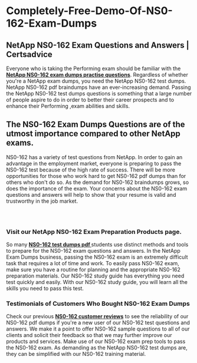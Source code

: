 # Completely-Free-Demo-Of-NS0-162-Exam-Dumps
<h2><strong>NetApp NS0-162 Exam Questions and Answers | Certsadvice</strong></h2> <p>Everyone who is taking the Performing exam should be familiar with the <a href="http://www.certsadvice.com/netapp/ns0-162-practice-questions"><strong>NetApp NS0-162 exam dumps practise questions</strong></a>. Regardless of whether you&#39;re a NetApp exam dumps, you need the NetApp NS0-162 test dumps. NetApp NS0-162 pdf braindumps have an ever-increasing demand. Passing the NetApp NS0-162 test dumps questions is something that a large number of people aspire to do in order to better their career prospects and to enhance their Performing ,exam abilities and skills.</p> <h2><strong>The NS0-162 Exam Dumps Questions are of the utmost importance compared to other NetApp exams.</strong></h2> <p>NS0-162 has a variety of test questions from NetApp. In order to gain an advantage in the employment market, everyone is preparing to pass the NS0-162 test because of the high rate of success. There will be more opportunities for those who work hard to get NS0-162 pdf dumps than for others who don&#39;t do so. As the demand for NS0-162 braindumps grows, so does the importance of the exam. Your concerns about the NS0-162 exam questions and answers will help to show that your resume is valid and trustworthy in the job market.</p> <p><a href="http://www.certsadvice.com/netapp/ns0-162-practice-questions" style="display: block; padding: 1em 0; text-align: center; "><img alt="" src="https://1.bp.blogspot.com/-RUOr8Wn-CRk/YUYAxC8kcHI/AAAAAAAAAnw/F7BbdI3tw8QDj5z8iX0vQAioQzKiUxduwCLcBGAsYHQ/s0/unnamed.jpg" /></a></p> <h3><strong>Visit our NetApp NS0-162 Exam Preparation Products page.</strong></h3> <p>So many <a href="http://www.certsadvice.com/netapp/ns0-162-practice-questions"><strong>NS0-162 test dumps pdf </strong></a>students use distinct methods and tools to prepare for the NS0-162 exam questions and answers. In the NetApp Exam Dumps business, passing the NS0-162 exam is an extremely difficult task that requires a lot of time and work. To easily pass NS0-162 exam, make sure you have a routine for planning and the appropriate NS0-162 preparation materials. Our NS0-162 study guide has everything you need test quickly and easily. With our NS0-162 study guide, you will learn all the skills you need to pass this test.</p> <h3><strong>Testimonials of Customers Who Bought NS0-162 Exam Dumps</strong></h3> <p>Check our previous <a href="http://www.certsadvice.com/netapp/ns0-162-practice-questions"><strong>NS0-162 customer reviews</strong></a> to see the reliability of our NS0-162 pdf dumps if you&#39;re a new user of our NS0-162 test questions and answers. We make it a point to offer NS0-162 sample questions to all of our clients and solicit their feedback so that we may further improve our products and services. Make use of our NS0-162 exam prep tools to pass the NS0-162 exam. As demanding as the NetApp NS0-162 test dumps are, they can be simplified with our NS0-162 training material.</p>
